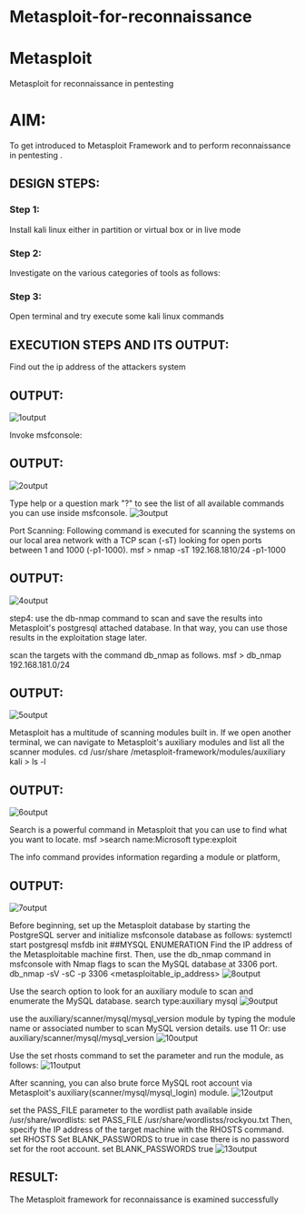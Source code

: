 # Metasploit-for-reconnaissance
# Metasploit
Metasploit for reconnaissance in pentesting

# AIM:

To get introduced to Metasploit Framework and to  perform reconnaissance  in pentesting .

## DESIGN STEPS:

### Step 1:

Install kali linux either in partition or virtual box or in live mode

### Step 2:

Investigate on the various categories of tools as follows:

### Step 3:

Open terminal and try execute some kali linux commands

## EXECUTION STEPS AND ITS OUTPUT:
Find out the ip address of the attackers system
## OUTPUT:
![1output](https://github.com/viswapriyaG/Metasploit-for-reconnaissance/assets/131427787/822d42ce-881a-45e7-8118-d9058f0d425d)

Invoke msfconsole:
## OUTPUT:
![2output](https://github.com/viswapriyaG/Metasploit-for-reconnaissance/assets/131427787/ec3be23d-3ebc-44ce-af1d-de3cef490f5e)

Type help or a question mark "?" to see the list of all available commands you can use inside msfconsole.
![3output](https://github.com/viswapriyaG/Metasploit-for-reconnaissance/assets/131427787/e9aef51c-1134-468f-b757-be09f4696d93)

Port Scanning:
Following command is executed for scanning the systems on our local area network with a TCP scan (-sT) looking for open ports between 1 and 1000 (-p1-1000).
msf >  nmap -sT 192.168.1810/24 -p1-1000
## OUTPUT:
![4output](https://github.com/viswapriyaG/Metasploit-for-reconnaissance/assets/131427787/8cee3a0a-a2f8-4a81-97d5-e798bc661d8a)

step4:
use the db-nmap command to scan and save the results into Metasploit's postgresql attached database. In that way, you can use those results in the exploitation stage later.

scan the targets with the command db_nmap as follows.
msf > db_nmap 192.168.181.0/24
## OUTPUT:
![5output](https://github.com/viswapriyaG/Metasploit-for-reconnaissance/assets/131427787/d33c35df-48f8-4988-9f7a-3aebe8cbfcc4)

Metasploit has a multitude of scanning modules built in. If we open another terminal, we can navigate to Metasploit's auxiliary modules and list all the scanner modules.
cd /usr/share /metasploit-framework/modules/auxiliary
kali > ls -l
## OUTPUT:
![6output](https://github.com/viswapriyaG/Metasploit-for-reconnaissance/assets/131427787/dbede6d3-71a2-491c-a94c-2cb81ebec7a4)

Search is a powerful command in Metasploit that you can use to find what you want to locate. 
msf >search name:Microsoft type:exploit

The info command provides information regarding a module or platform,
## OUTPUT:
![7output](https://github.com/viswapriyaG/Metasploit-for-reconnaissance/assets/131427787/8a3adbd5-c2df-4fa6-b871-0bed0adef978)

Before beginning, set up the Metasploit database by starting the PostgreSQL server and initialize msfconsole database as follows:
systemctl start postgresql
msfdb init
##MYSQL ENUMERATION
Find the IP address of the Metasploitable machine first. Then, use the db_nmap command in msfconsole with Nmap flags to scan the MySQL database at 3306 port.
db_nmap -sV -sC -p 3306 <metasploitable_ip_address>
![8output](https://github.com/viswapriyaG/Metasploit-for-reconnaissance/assets/131427787/b6691614-ea30-45ee-86c6-6a35baa7d1b1)

Use the search option to look for an auxiliary module to scan and enumerate the MySQL database.
search type:auxiliary mysql
![9output](https://github.com/viswapriyaG/Metasploit-for-reconnaissance/assets/131427787/c6e96a50-acc4-435a-88a8-d7c68bf9182d)

use the auxiliary/scanner/mysql/mysql_version module by typing the module name or associated number to scan MySQL version details.
use 11
Or:
use auxiliary/scanner/mysql/mysql_version
![10output](https://github.com/viswapriyaG/Metasploit-for-reconnaissance/assets/131427787/bf121663-f52c-4841-a7df-8232a8e3b9fe)

Use the set rhosts command to set the parameter and run the module, as follows:
![11output](https://github.com/viswapriyaG/Metasploit-for-reconnaissance/assets/131427787/e44bb7bd-79c2-4606-be3a-f3187e97151e)

After scanning, you can also brute force MySQL root account via Metasploit's auxiliary(scanner/mysql/mysql_login) module.
![12output](https://github.com/viswapriyaG/Metasploit-for-reconnaissance/assets/131427787/48d34939-a0e3-4d68-a6ad-08cecc049b7e)

set the PASS_FILE parameter to the wordlist path available inside /usr/share/wordlists:
set PASS_FILE /usr/share/wordlistss/rockyou.txt
Then, specify the IP address of the target machine with the RHOSTS command.
set RHOSTS <metasploitable-ip-address>
Set BLANK_PASSWORDS to true in case there is no password set for the root account.
set BLANK_PASSWORDS true
![13output](https://github.com/viswapriyaG/Metasploit-for-reconnaissance/assets/131427787/29921cc4-b8f9-4a47-88b3-888175930bb2)


## RESULT:
The Metasploit framework for reconnaissance is  examined successfully
